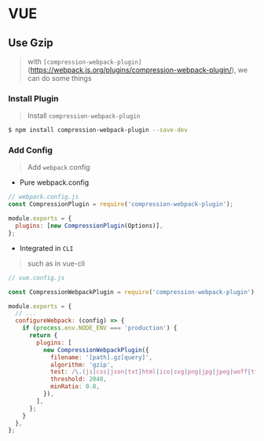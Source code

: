 # VUE

## Use Gzip

> with `[compression-webpack-plugin]`(https://webpack.js.org/plugins/compression-webpack-plugin/), we can do some things

### Install Plugin

> Install `compression-webpack-plugin`

```bash
$ npm install compression-webpack-plugin --save-dev
```

### Add Config

> Add `webpack` config

- Pure webpack.config

```js
// webpack.config.js
const CompressionPlugin = require('compression-webpack-plugin');

module.exports = {
  plugins: [new CompressionPlugin(Options)],
};
```

- Integrated in `CLI`

> such as in vue-cli

```js
// vue.config.js

const CompressionWebpackPlugin = require('compression-webpack-plugin');

module.exports = {
  // ...
  configureWebpack: (config) => {
    if (process.env.NODE_ENV === 'production') {
      return {
        plugins: [
          new CompressionWebpackPlugin({
            filename: '[path].gz[query]',
            algorithm: 'gzip',
            test: /\.(js|css|json|txt|html|ico|svg|png|jpg|jpeg|woff|ttf)(\?.*)?$/i,
            threshold: 2048,
            minRatio: 0.8,
          }),
        ],
      };
    }
  },
};
```
